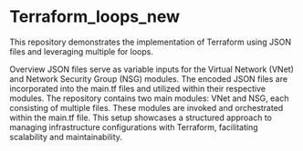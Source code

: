 # Terraform_loops_new

This repository demonstrates the implementation of Terraform using JSON files and leveraging multiple for loops.

Overview
JSON files serve as variable inputs for the Virtual Network (VNet) and Network Security Group (NSG) modules.
The encoded JSON files are incorporated into the main.tf files and utilized within their respective modules.
The repository contains two main modules: VNet and NSG, each consisting of multiple files.
These modules are invoked and orchestrated within the main.tf file.
This setup showcases a structured approach to managing infrastructure configurations with Terraform, facilitating scalability and maintainability.






